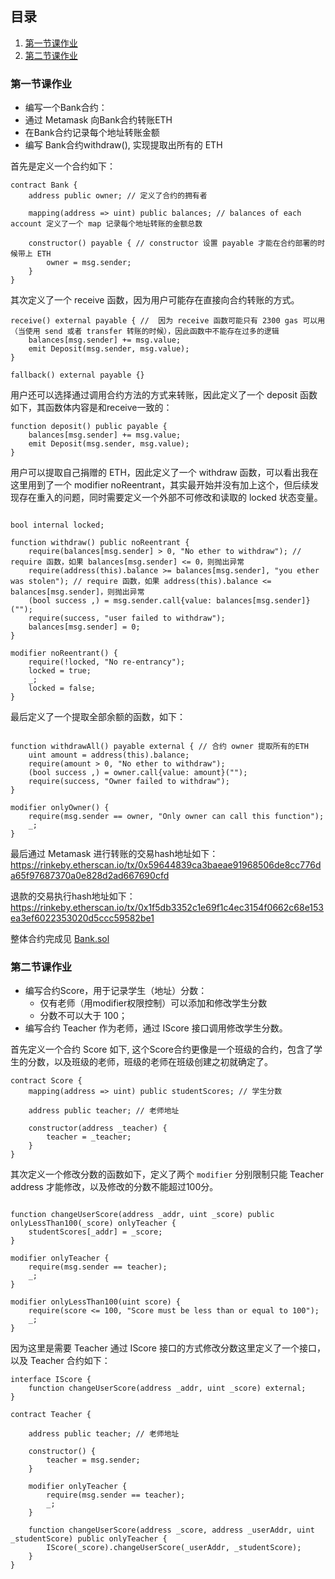 ## 目录
1. [第一节课作业](#jump1)
2. [第二节课作业](#jump2)

### <span id="jump1">第一节课作业</span>

* 编写⼀个Bank合约：
* 通过 Metamask 向Bank合约转账ETH
* 在Bank合约记录每个地址转账⾦额
* 编写 Bank合约withdraw(), 实现提取出所有的 ETH


首先是定义一个合约如下：

```
contract Bank {
    address public owner; // 定义了合约的拥有者

    mapping(address => uint) public balances; // balances of each account 定义了一个 map 记录每个地址转账的金额总数

    constructor() payable { // constructor 设置 payable 才能在合约部署的时候带上 ETH 
        owner = msg.sender;
    }
}
```

其次定义了一个 receive 函数，因为用户可能存在直接向合约转账的方式。

```
receive() external payable { //  因为 receive 函数可能只有 2300 gas 可以用（当使用 send 或者 transfer 转账的时候），因此函数中不能存在过多的逻辑
    balances[msg.sender] += msg.value;
    emit Deposit(msg.sender, msg.value);
}

fallback() external payable {}

```

用户还可以选择通过调用合约方法的方式来转账，因此定义了一个 deposit 函数如下，其函数体内容是和receive一致的：

```
function deposit() public payable {
    balances[msg.sender] += msg.value;
    emit Deposit(msg.sender, msg.value);
}
```

用户可以提取自己捐赠的 ETH，因此定义了一个 withdraw 函数，可以看出我在这里用到了一个 modifier noReentrant，其实最开始并没有加上这个，但后续发现存在重入的问题，同时需要定义一个外部不可修改和读取的 locked 状态变量。

```

bool internal locked; 

function withdraw() public noReentrant {
    require(balances[msg.sender] > 0, "No ether to withdraw"); // require 函数，如果 balances[msg.sender] <= 0，则抛出异常
    require(address(this).balance >= balances[msg.sender], "you ether was stolen"); // require 函数，如果 address(this).balance <= balances[msg.sender]，则抛出异常
    (bool success ,) = msg.sender.call{value: balances[msg.sender]}("");
    require(success, "user failed to withdraw");
    balances[msg.sender] = 0;
}

modifier noReentrant() {
    require(!locked, "No re-entrancy");
    locked = true;
    _;
    locked = false;
}

```


最后定义了一个提取全部余额的函数，如下：

```

function withdrawAll() payable external { // 合约 owner 提取所有的ETH
    uint amount = address(this).balance;
    require(amount > 0, "No ether to withdraw");
    (bool success ,) = owner.call{value: amount}("");
    require(success, "Owner failed to withdraw");
}

modifier onlyOwner() {
    require(msg.sender == owner, "Only owner can call this function");
    _;
}

```

最后通过 Metamask 进行转账的交易hash地址如下：https://rinkeby.etherscan.io/tx/0x59644839ca3baeae91968506de8cc776da65f97687370a0e828d2ad667690cfd

退款的交易执行hash地址如下：https://rinkeby.etherscan.io/tx/0x1f5db3352c1e69f1c4ec3154f0662c68e153ea3ef6022353020d5ccc59582be1

整体合约完成见 [Bank.sol](./contracts/Bank.sol)

### <span id="jump2">第二节课作业</span>

* 编写合约Score，⽤于记录学⽣（地址）分数：
   * 仅有⽼师（⽤modifier权限控制）可以添加和修改学⽣分数
   * 分数不可以⼤于 100； 
* 编写合约 Teacher 作为⽼师，通过 IScore 接⼝调⽤修改学⽣分数。

首先定义一个合约 Score 如下, 这个Score合约更像是一个班级的合约，包含了学生的分数，以及班级的老师，班级的老师在班级创建之初就确定了。

```
contract Score {
    mapping(address => uint) public studentScores; // 学生分数

    address public teacher; // ⽼师地址

    constructor(address _teacher) {
        teacher = _teacher;
    }
}

```

其次定义一个修改分数的函数如下，定义了两个 `modifier` 分别限制只能 Teacher address 才能修改，以及修改的分数不能超过100分。

```

function changeUserScore(address _addr, uint _score) public onlyLessThan100(_score) onlyTeacher {
    studentScores[_addr] = _score;
}

modifier onlyTeacher {
    require(msg.sender == teacher);
    _;
}

modifier onlyLessThan100(uint score) {
    require(score <= 100, "Score must be less than or equal to 100");
    _;
}

```

因为这里是需要 Teacher 通过 IScore 接口的方式修改分数这里定义了一个接口，以及 Teacher 合约如下：

```
interface IScore {
    function changeUserScore(address _addr, uint _score) external;
}

contract Teacher {

    address public teacher; // ⽼师地址

    constructor() {
        teacher = msg.sender;
    }

    modifier onlyTeacher {
        require(msg.sender == teacher);
        _;
    }

    function changeUserScore(address _score, address _userAddr, uint _studentScore) public onlyTeacher {
        IScore(_score).changeUserScore(_userAddr, _studentScore);
    }
}
```

